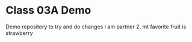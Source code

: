 # Class 03A Demo

Demo repository to try and do changes
I am partner 2, mt favorite fruit is strawberry
